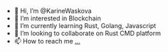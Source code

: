 - 👋 Hi, I’m @KarineWaskova
- 👀 I’m interested in Blockchain
- 🌱 I’m currently learning Rust, Golang, Javascript
- 💞️ I’m looking to collaborate on Rust CMD platform
- 📫 How to reach me [...](https://twitter.com/wass_kari)

<!---
KarineWaskova/KarineWaskova is a ✨ special ✨ repository because its `README.md` (this file) appears on your GitHub profile.
You can click the Preview link to take a look at your changes.
--->
